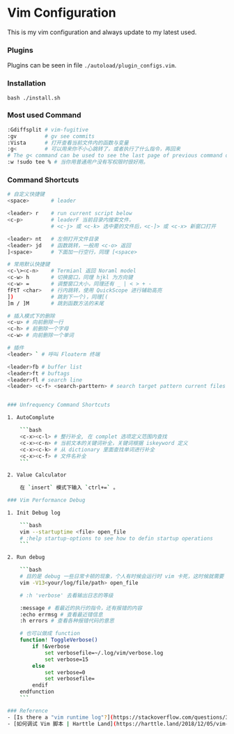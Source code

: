 Vim Configuration
=================
This is my vim configuration and always update to my latest used.

### Plugins
Plugins can be seen in file `./autoload/plugin_configs.vim`.

### Installation
```
bash ./install.sh
```

### Most used Command

```bash
:Gdiffsplit # vim-fugitive
:gv         # gv see commits
:Vista      # 打开查看当前文件内的函数与变量
:g<         # 可以用来你不小心跳转了，或者执行了什么指令，再回来 
# The g< command can be used to see the last page of previous command output.
:w !sudo tee % # 当你用普通用户没有写权限时很好用。
```

### Command Shortcuts

```bash
# 自定义快捷键
<space>       # leader

<leader> r    # run current script below
<c-p>         # leaderF 当前目录内搜索文件，
              # <c-j> 或 <c-k> 选中要的文件后，<c-]> 或 <c-x> 新窗口打开

<leader> nt   # 左侧打开文件目录
<leader> jd   # 函数跳转，一般用 <c-o> 返回
]<space>      # 下面加一行空行，同理 [<space>

# 常用默认快捷键
<c-\><c-n>    # Termianl 返回 Noraml model
<c-w> h       # 切换窗口，同理 hjkl 为方向键
<c-w> =       # 调整窗口大小，同理还有 _ | < > + -
fFtT <char>   # 行内跳转，使用 QuickScope 进行辅助高亮
])            # 跳到下一个)，同理[(
]m / ]M       # 跳到函数方法的末尾      

# 插入模式下的删除
<c-u> # 向前删除一行
<c-h> # 前删除一个字母
<c-w> # 向前删除一个单词

# 插件
<leader> ` # 呼叫 Floaterm 终端

<leader>fb # buffer list
<leader>ft # buftags
<leader>fl # search line
<leader> <c-f> <search-parttern> # search target pattern current files 


### Unfrequency Command Shortcuts

1. AutoComplute

    ```bash
    <c-x><c-l> # 整行补全, 在 complet 选项定义范围内查找
    <c-x><c-n> # 当前文本的关键词补全，关键词根据 iskeyword 定义
    <c-x><c-k> # 从 dictionary 里面查找单词进行补全
    <c-x><c-f> # 文件名补全
    ```

2. Value Calculator

    在 `insert` 模式下输入 `ctrl+=` 。

### Vim Performance Debug

1. Init Debug log

    ```bash
    vim --startuptime <file> open_file
    # :help startup-options to see how to defin startup operations
    ```

2. Run debug

    ```bash
    # 目的是 debug 一些日常卡顿的现象，个人有时候会运行时 vim 卡死，这时候就需要 debug 了
    vim -V13<your/log/file/path> open_file

    # :h 'verbose' 去看输出日志的等级

    :message # 看最近的执行的指令，还有报错的内容
    :echo errmsg # 查看最近错信息
    :h errors # 查看各种报错代码的意思

    # 也可以做成 function
    function! ToggleVerbose()
        if !&verbose
            set verbosefile=~/.log/vim/verbose.log
            set verbose=15
        else
            set verbose=0
            set verbosefile=
        endif
    endfunction
    ```

### Reference
- [Is there a "vim runtime log"?](https://stackoverflow.com/questions/3025615/is-there-a-vim-runtime-log)
- [如何调试 Vim 脚本 | Harttle Land](https://harttle.land/2018/12/05/vim-debug.html)
